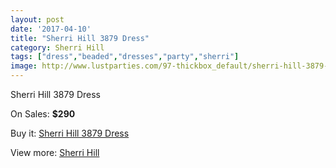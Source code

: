 ```yaml
---
layout: post
date: '2017-04-10'
title: "Sherri Hill 3879 Dress"
category: Sherri Hill
tags: ["dress","beaded","dresses","party","sherri"]
image: http://www.lustparties.com/97-thickbox_default/sherri-hill-3879-dress.jpg
---
```

Sherri Hill 3879 Dress

On Sales: **$290**
<a href="https://www.lustparties.com/en/sherri-hill/28-sherri-hill-3879-dress.html"><amp-img layout="responsive" width="600" height="600" src="//www.lustparties.com/97-thickbox_default/sherri-hill-3879-dress.jpg" alt="Sherri Hill 3879 Dress 0" /></a>
<a href="https://www.lustparties.com/en/sherri-hill/28-sherri-hill-3879-dress.html"><amp-img layout="responsive" width="600" height="600" src="//www.lustparties.com/98-thickbox_default/sherri-hill-3879-dress.jpg" alt="Sherri Hill 3879 Dress 1" /></a>

Buy it: [Sherri Hill 3879 Dress](https://www.lustparties.com/en/sherri-hill/28-sherri-hill-3879-dress.html "Sherri Hill 3879 Dress")

View more: [Sherri Hill](https://www.lustparties.com/en/2-sherri-hill "Sherri Hill")